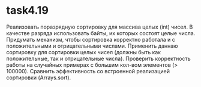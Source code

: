 # task4.19
Реализовать поразрядную сортировку для массива целых (int) чисел. В качестве
разряда использовать байты, их которых состоят целые числа. Придумать механизм,
чтобы сортировка корректно работала и с положительными и отрицательными числами.
Применить даннаю сортировку для сортировки целых чисел (должны быть как
положительные, так и отрицательные числа). Проверить корректность работы на
случайных примерах с большим кол-вом элементов (&gt; 100000). Сравнить эффективность
со встроенной реализацией сортировки (Arrays.sort).
